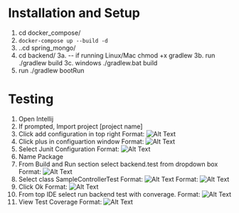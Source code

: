 # Installation and Setup

1. cd docker_compose/
2. `docker-compose up --build -d`
3. ..cd spring_mongo/
4. cd backend/
   3a. -- if running Linux/Mac chmod +x gradlew
   3b. run ./gradlew build
   3c. windows ./gradlew.bat build
5. run ./gradlew bootRun

# Testing

1. Open Intellij
2. If prompted, Import project [project name]
3. Click add configuration in top right
   Format: ![Alt Text](https://imgur.com/ytA784e)
4. Click plus in configuartion window
   Format: ![Alt Text](https://imgur.com/qzE06xU)
5. Select Junit Configuration
   Format: ![Alt Text](https://imgur.com/Y6V5eER)
6. Name Package
7. From Build and Run section select backend.test from dropdown box
   Format: ![Alt Text](https://imgur.com/aTjMbFC)
8. Select class SampleControllerTest
   Format: ![Alt Text](https://imgur.com/3PnXti5)
   Format: ![Alt Text](https://imgur.com/VQDoKU6)
9. Click Ok
   Format: ![Alt Text](https://imgur.com/ByC06e3)
10. From top IDE select run backend test with converage.
    Format: ![Alt Text](https://imgur.com/MisoHm8)
11. View Test Coverage
    Format: ![Alt Text](https://imgur.com/W049AU6)
